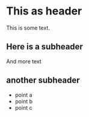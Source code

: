 # This as header

This is some text.

## Here is a subheader

And more text

## another subheader

* point a
* point b
* point c
